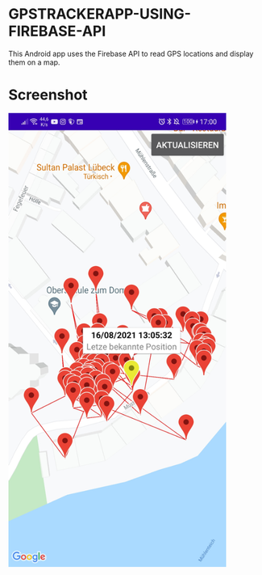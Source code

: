 # GPSTRACKERAPP-USING-FIREBASE-API
This Android app uses the Firebase API to read GPS locations and display them on a map.

# Screenshot
<img src="https://github.com/JakobderNoob/GPS-Tracker-App-using-Firebase-API/blob/master/media/Screenshot.jpg" width="432" height="898">

